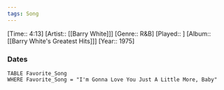 ```yaml
---
tags: Song  
---
```

[Time:: 4:13]
[Artist:: [[Barry White]]]
[Genre:: R&B]
[Played:: ]
[Album:: [[Barry White's Greatest Hits]]]
[Year:: 1975]
### Dates
````dataview
TABLE Favorite_Song
WHERE Favorite_Song = "I'm Gonna Love You Just A Little More, Baby"
````